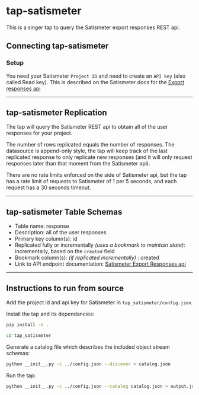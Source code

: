 # tap-satismeter

This is a singer tap to query the Satismeter export responses REST api.

## Connecting tap-satismeter

### Setup

You need your Satismeter `Project ID` and need to create an `API key` (also called Read key). This is described on the Satismeter docs for the [Export responses api](https://help.satismeter.com/en/articles/87961-export-responses-api)


---

## tap-satismeter Replication

The tap will query the Satismeter REST api to obtain all of the user responses for your project.

The number of rows replicated equals the number of responses. The datasource is append-only style, the tap will keep track of the last replicated response to only replicate new responses (and it will only request responses later than that moment from the Satismeter api).

There are no rate limits enforced on the side of Satismeter api, but the tap has a rate limit of requests to Satismeter of 1 per 5 seconds, and each request has a 30 seconds timeout.

---

## tap-satismeter Table Schemas

- Table name: response
- Description: all of the user responses
- Primary key column(s): id
- Replicated fully or incrementally _(uses a bookmark to maintain state)_: incrementally, based on the `created` field
- Bookmark column(s): _(if replicated incrementally)_ : created
- Link to API endpoint documentation: [Satismeter Export Responses api](https://help.satismeter.com/en/articles/87961-export-responses-api)

---


## Instructions to run from source

Add the project id and api key for Satismeter in `tap_satismeter/config.json`.

Install the tap and its dependancies:

```bash
pip install -e .
```

```bash
cd tap_satismeter
```

Generate a catalog file which describes the included object stream schemas:

```bash
python __init__.py -c ../config.json --discover > catalog.json
```

Run the tap:

```bash
python __init__.py -c ../config.json --catalog catalog.json > output.json
```
